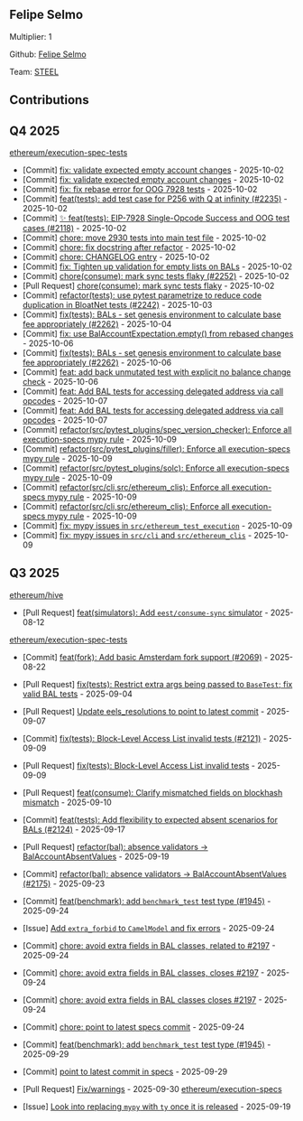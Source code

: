 ## Felipe Selmo

Multiplier: 1

Github: [Felipe Selmo](https://github.com/fselmo/)

Team: [STEEL](https://github.com/ethereum/execution-spec-tests)

## Contributions

## Q4 2025


[ethereum/execution-spec-tests](https://github.com/ethereum/execution-spec-tests)
* [Commit] [fix: validate expected empty account changes](https://github.com/ethereum/execution-spec-tests/commit/817ad0f786bfde2c3194210746db23b241173938) - 2025-10-02
* [Commit] [fix: validate expected empty account changes](https://github.com/ethereum/execution-spec-tests/commit/a954e50ab7aa0218e3c5c632cb78e03a88f90187) - 2025-10-02
* [Commit] [fix: fix rebase error for OOG 7928 tests](https://github.com/ethereum/execution-spec-tests/commit/d79d2f6a817862bfd9ef971a40bbffda2f56b7f2) - 2025-10-02
* [Commit] [feat(tests): add test case for P256 with Q at infinity (#2235)](https://github.com/ethereum/execution-spec-tests/commit/90b15e6c82bda3c73b514af99fd024e524f57231) - 2025-10-02
* [Commit] [✨ feat(tests): EIP-7928 Single-Opcode Success and OOG test cases (#2118)](https://github.com/ethereum/execution-spec-tests/commit/ae9b597612c37a0c7c6961747cf8062cf1e4ff66) - 2025-10-02
* [Commit] [chore: move 2930 tests into main test file](https://github.com/ethereum/execution-spec-tests/commit/0c6bf2bc8c9160aa4cdd9db7cce9bba4153739c0) - 2025-10-02
* [Commit] [chore: fix docstring after refactor](https://github.com/ethereum/execution-spec-tests/commit/2c0817f64df8827dcbaa5963ef0832f35149065b) - 2025-10-02
* [Commit] [chore: CHANGELOG entry](https://github.com/ethereum/execution-spec-tests/commit/750dd35bcbb3be12a93a16cfc798bbf0c58a8f00) - 2025-10-02
* [Commit] [fix: Tighten up validation for empty lists on BALs](https://github.com/ethereum/execution-spec-tests/commit/9140acef0f50bc8ec13e49435234e12d7dd907f4) - 2025-10-02
* [Commit] [chore(consume): mark sync tests flaky (#2252)](https://github.com/ethereum/execution-spec-tests/commit/835e0a741f8143e69c39c6c8766c3befc1e07f6a) - 2025-10-02
* [Pull Request] [chore(consume): mark sync tests flaky](https://github.com/ethereum/execution-spec-tests/pull/2252) - 2025-10-02
* [Commit] [refactor(tests): use pytest parametrize to reduce code duplication in BloatNet tests (#2242)](https://github.com/ethereum/execution-spec-tests/commit/14d7a5decede68a343fa2047adb139f9fbc957c1) - 2025-10-03
* [Commit] [fix(tests): BALs - set genesis environment to calculate base fee appropriately (#2262)](https://github.com/ethereum/execution-spec-tests/commit/ef11a98dd378e9ec07f86edc31246e826b9efff8) - 2025-10-04
* [Commit] [fix: use BalAccountExpectation.empty() from rebased changes](https://github.com/ethereum/execution-spec-tests/commit/ddd70d7a957c56f53a032506f72b8f20fc204606) - 2025-10-06
* [Commit] [fix(tests): BALs - set genesis environment to calculate base fee appropriately (#2262)](https://github.com/ethereum/execution-spec-tests/commit/ef11a98dd378e9ec07f86edc31246e826b9efff8) - 2025-10-06
* [Commit] [feat: add back unmutated test with explicit no balance change check](https://github.com/ethereum/execution-spec-tests/commit/346f4e2a9a15806722aa078394ca52e692ec79c8) - 2025-10-06
* [Commit] [feat: Add BAL tests for accessing delegated address via call opcodes](https://github.com/ethereum/execution-spec-tests/commit/a73376d0ad0c1b60563cac2e8fe57a83774d733f) - 2025-10-07
* [Commit] [feat: Add BAL tests for accessing delegated address via call opcodes](https://github.com/ethereum/execution-spec-tests/commit/c1599e2ec3f01fb956002ca2681049286962c212) - 2025-10-07
* [Commit] [refactor(src/pytest_plugins/spec_version_checker): Enforce all execution-specs mypy rule](https://github.com/ethereum/execution-spec-tests/commit/ec9bb95234be93002ce645860af25465ed6a7c29) - 2025-10-09
* [Commit] [refactor(src/pytest_plugins/filler): Enforce all execution-specs mypy rule](https://github.com/ethereum/execution-spec-tests/commit/e230d53dbec57c10a5e9e290e01494cb28eb47a8) - 2025-10-09
* [Commit] [refactor(src/pytest_plugins/solc): Enforce all execution-specs mypy rule](https://github.com/ethereum/execution-spec-tests/commit/095bf01be2ded5cce32a5a5d870af6464dfa1606) - 2025-10-09
* [Commit] [refactor(src/cli,src/ethereum_clis): Enforce all execution-specs mypy rule](https://github.com/ethereum/execution-spec-tests/commit/626487c4aa603f216e9b90e97112c2a56cc53afd) - 2025-10-09
* [Commit] [refactor(src/cli,src/ethereum_clis): Enforce all execution-specs mypy rule](https://github.com/ethereum/execution-spec-tests/commit/c5d9c35cdd6935861f4ebfa7b8e6364dc76cdfdf) - 2025-10-09
* [Commit] [fix: mypy issues in `src/ethereum_test_execution`](https://github.com/ethereum/execution-spec-tests/commit/8edc6ce8ef0b35a4838fcfa0e014a8548e0ad1d9) - 2025-10-09
* [Commit] [fix: mypy issues in `src/cli` and `src/ethereum_clis`](https://github.com/ethereum/execution-spec-tests/commit/257558972b4cef8299b765a95d5d5002c62d9ecb) - 2025-10-09
## Q3 2025

[ethereum/hive](https://github.com/ethereum/hive)
* [Pull Request] [feat(simulators): Add ``eest/consume-sync`` simulator](https://github.com/ethereum/hive/pull/1328) - 2025-08-12

[ethereum/execution-spec-tests](https://github.com/ethereum/execution-spec-tests)
* [Commit] [feat(fork): Add basic Amsterdam fork support (#2069)](https://github.com/ethereum/execution-spec-tests/commit/90592a8187fc39f90b8d6c7a0770e37e3fb0d8c7) - 2025-08-22
* [Pull Request] [fix(tests): Restrict extra args being passed to `BaseTest`; fix valid BAL tests](https://github.com/ethereum/execution-spec-tests/pull/2102) - 2025-09-04
* [Pull Request] [Update eels_resolutions to point to latest commit](https://github.com/ethereum/execution-spec-tests/pull/2106) - 2025-09-07
* [Commit] [fix(tests): Block-Level Access List invalid tests (#2121)](https://github.com/ethereum/execution-spec-tests/commit/5f6205837a9fc8cd4e05993204e373acc79605ad) - 2025-09-09
* [Pull Request] [fix(tests): Block-Level Access List invalid tests](https://github.com/ethereum/execution-spec-tests/pull/2121) - 2025-09-09
* [Pull Request] [feat(consume): Clarify mismatched fields on blockhash mismatch](https://github.com/ethereum/execution-spec-tests/pull/2126) - 2025-09-10
* [Commit] [feat(tests): Add flexibility to expected absent scenarios for BALs (#2124)](https://github.com/ethereum/execution-spec-tests/commit/291fe00e65d82e05ca2bd5e7a49e4ac4a8c7a5b9) - 2025-09-17
* [Pull Request] [refactor(bal): absence validators -> BalAccountAbsentValues](https://github.com/ethereum/execution-spec-tests/pull/2175) - 2025-09-19

* [Commit] [refactor(bal): absence validators -> BalAccountAbsentValues (#2175)](https://github.com/ethereum/execution-spec-tests/commit/99af8e3870bdc05a1997785080549f09ceb3a945) - 2025-09-23
* [Commit] [feat(benchmark): add `benchmark_test` test type (#1945)](https://github.com/ethereum/execution-spec-tests/commit/a2f28413de99d10d349844872a860a340cb2f345) - 2025-09-24
* [Issue] [Add `extra_forbid` to `CamelModel` and fix errors](https://github.com/ethereum/execution-spec-tests/issues/2198) - 2025-09-24
* [Commit] [chore: avoid extra fields in BAL classes, related to #2197](https://github.com/ethereum/execution-spec-tests/commit/88fdf5e6c33f5d1b6e39a26a73d676486cbe6bd8) - 2025-09-24
* [Commit] [chore: avoid extra fields in BAL classes, closes #2197](https://github.com/ethereum/execution-spec-tests/commit/50d376a8138cd93487b82e04d3144863d7eaed08) - 2025-09-24
* [Commit] [chore: avoid extra fields in BAL classes closes #2197](https://github.com/ethereum/execution-spec-tests/commit/febdd5f94a4603bbd24db162765cbba1bae822c3) - 2025-09-24
* [Commit] [chore: point to latest specs commit](https://github.com/ethereum/execution-spec-tests/commit/43bfb815864a9dfd83b47ec7094c1826dd6ed43c) - 2025-09-24
* [Commit] [feat(benchmark): add `benchmark_test` test type (#1945)](https://github.com/ethereum/execution-spec-tests/commit/a2f28413de99d10d349844872a860a340cb2f345) - 2025-09-29
* [Commit] [point to latest commit in specs](https://github.com/ethereum/execution-spec-tests/commit/2e1d2dc9f54e4fbf2520cbb8c0eca34b666371cd) - 2025-09-29
* [Pull Request] [Fix/warnings](https://github.com/ethereum/execution-spec-tests/pull/2239) - 2025-09-30
[ethereum/execution-specs](https://github.com/ethereum/execution-specs)
* [Issue] [Look into replacing `mypy` with `ty` once it is released](https://github.com/ethereum/execution-specs/issues/1431) - 2025-09-19
